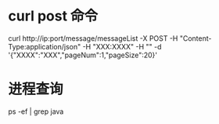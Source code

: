 # curl post 命令

curl http://ip:port/message/messageList -X POST -H "Content-Type:application/json" -H "XXX:XXXX" -H "" -d '{"XXXX":"XXX","pageNum":1,"pageSize":20}'

# 进程查询

ps -ef | grep java


